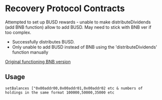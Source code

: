 # Recovery Protocol Contracts

Attempted to set up BUSD rewards - unable to make distributeDividends (add BNB function) allow to add BUSD. May need to stick with BNB ver if too complex.

- Successfully distributes BUSD. 
- Only unable to add BUSD instead of BNB using the 'distributeDividends' function manually

[Original functioning BNB version](https://github.com/Triex/Dui-Contract-V2/tree/master/Recovery%20Protocol)

## Usage
```setBalances ["0x00addr00,0x00addr01,0x00addr02 etc & numbers of holdings in the same format 100000,50000,35000 etc```
